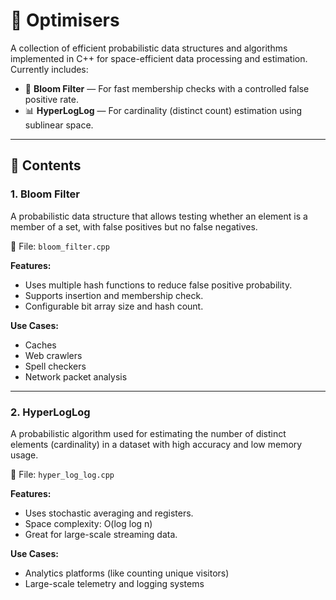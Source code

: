 # 🔧 Optimisers

A collection of efficient probabilistic data structures and algorithms implemented in C++ for space-efficient data processing and estimation. Currently includes:

- 🌸 **Bloom Filter** — For fast membership checks with a controlled false positive rate.
- 📊 **HyperLogLog** — For cardinality (distinct count) estimation using sublinear space.

---

## 📂 Contents

### 1. Bloom Filter
A probabilistic data structure that allows testing whether an element is a member of a set, with false positives but no false negatives.

📁 File: `bloom_filter.cpp`

**Features:**
- Uses multiple hash functions to reduce false positive probability.
- Supports insertion and membership check.
- Configurable bit array size and hash count.

**Use Cases:**
- Caches
- Web crawlers
- Spell checkers
- Network packet analysis

---

### 2. HyperLogLog
A probabilistic algorithm used for estimating the number of distinct elements (cardinality) in a dataset with high accuracy and low memory usage.

📁 File: `hyper_log_log.cpp`

**Features:**
- Uses stochastic averaging and registers.
- Space complexity: O(log log n)
- Great for large-scale streaming data.

**Use Cases:**
- Analytics platforms (like counting unique visitors)
- Large-scale telemetry and logging systems
